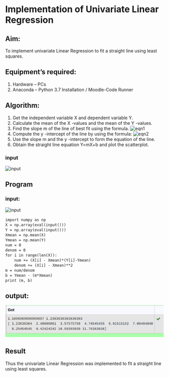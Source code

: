 # Implementation of Univariate Linear Regression
## Aim:
To implement univariate Linear Regression to fit a straight line using least squares.
## Equipment’s required:
1.	Hardware – PCs
2.	Anaconda – Python 3.7 Installation / Moodle-Code Runner
## Algorithm:
1.	Get the independent variable X and dependent variable Y.
2.	Calculate the mean of the X -values and the mean of the Y -values.
3.	Find the slope m of the line of best fit using the formula.
 ![eqn1](./eq1.jpg)
4.	Compute the y -intercept of the line by using the formula:
![eqn2](./eq2.jpg)  
5.	Use the slope m and the y -intercept to form the equation of the line.
6.	Obtain the straight line equation Y=mX+b and plot the scatterplot.

### input
![input](./input.jpg)

## Program


### input:
![input](./input.jpg)

```
import numpy as np
X = np.array(eval(input()))
Y = np.array(eval(input()))
Xmean = np.mean(X)
Ymean = np.mean(Y)
num = 0
denom = 0
for i in range(len(X)):
    num += (X[i] - Xmean)*(Y[i]-Ymean)
    denom += (X[i] - Xmean)**2  
m = num/denom
b = Ymean - (m*Xmean)
print (m, b)

```


## output:
![output](./out1.png)



## Result
Thus the univariate Linear Regression was implemented to fit a straight line using least squares.
